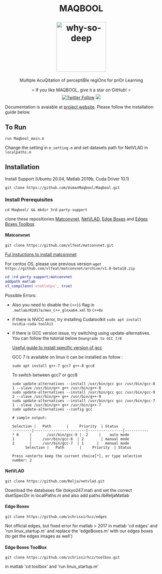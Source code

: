 
<h1 align="center">
  <p align="center">MAQBOOL</p>
  <a href="https://usmanmaqbool.github.io/why-so-deep"><img src="https://usmanmaqbool.github.io/assets/images/maqbool/maqbool.png" alt="why-so-deep" style="height: 164px;"></a>
  

</h1>
<p align="center">Multiple AcuQitation of perceptiBle regiOns for priOr Learning </p>
<p align="center">
  ⭐️ If you like MAQBOOL, give it a star on GitHub! ⭐️
  <br>
  <a href="https://twitter.com/MUsmanMBhutta"><img src="https://img.shields.io/twitter/follow/MUsmanMBhutta.svg?style=social" alt="Twitter Follow" /></a>
  <a href="#license"><img src="https://img.shields.io/github/license/sourcerer-io/hall-of-fame.svg?colorB=ff0000"></a>
</p>

Documentation is avaiable at [project website](https://usmanmaqbool.github.io/why-so-deep). Please follow the installation guide below.

## To Run
```
run Maqbool_main.m
```
Change the setting in `m_setting.m` and set datasets path for NetVLAD in `localpaths.m`


## Installation
Install Support (Ubuntu 20.04, Matlab 2019b, Cuda Driver 10.1)

```
git clone https://github.com/UsmanMaqbool/Maqbool.git
```
### Install Prerequisites
```
cd Maqbool/ && mkdir 3rd-party-support
```
clone these repositiories [Matconvnet](#Matconvnet), [NetVLAD](Matconvnet), [Edge Boxes](Matconvnet) and [Edges Boxes Toolbox](Matconvnet).




#### Matconvnet
```
git clone https://github.com/vlfeat/matconvnet.git
```
[Ful Instuctions to install matconvnet](https://www.vlfeat.org/matconvnet/install/)

For centos OS, please use previous version `wget https://github.com/vlfeat/matconvnet/archive/v1.0-beta18.zip`

```matlab
cd 3rd-party-support/matconvnet
addpath matlab 
vl_compilenn('enableGpu', true)
```

Possible Errors:

- Also you need to disable the `C++11` flag in `.matlab/R2017a/mex_C++_glnxa64.xml` to `C++0x` 
- if there is NVCC error, try installing Cudatoolkit
`sudo apt install nvidia-cuda-toolkit`
- if there is GCC version issue, try switching using update-alternatives. You can follow the tutorial below `Downgrade to GCC 7/8`

    [Useful guide to install specific version of gcc](https://unix.stackexchange.com/questions/410723/how-to-install-a-specific-version-of-gcc-in-kali-linux)

    GCC 7 is available on linux it can be installed as follow :
    ```
    sudo apt install g++-7 gcc7 g++-8 gcc8
    ```    

    To switch between gcc7 or gcc8

    ```
    sudo update-alternatives --install /usr/bin/gcc gcc /usr/bin/gcc-8 1 --slave /usr/bin/g++ g++ /usr/bin/g++-8
    sudo update-alternatives --install /usr/bin/gcc gcc /usr/bin/gcc-9 2 --slave /usr/bin/g++ g++ /usr/bin/g++-9
    sudo update-alternatives --install /usr/bin/gcc gcc /usr/bin/gcc-7 1 --slave /usr/bin/g++ g++ /usr/bin/g++-7
    sudo update-alternatives --config gcc

    # sample output:

    Selection |   Path       |     Priority  | Status
    ---------|------------------------|----------------|-----------
    * 0     |       /usr/bin/gcc-9 |  2     |    auto mode
    1       |     /usr/bin/gcc-6  | 2        | manual mode
    2       |     /usr/bin/gcc-7  | 1      |   manual mode
          Selection |   Path       |     Priority  | Status

    Press <enterto keep the current choice[*], or type selection number: 2
    ```  

#### NetVLAD
```
git clone https://github.com/Relja/netvlad.git
```
Download the databases file (tokyo247.mat) and set the correct dsetSpecDir in localPaths.m and also add paths.libReljaMatlab 

#### Edge Boxes
```
git clone https://github.com/zchrissirhcz/edges
```
Not official edges, but fixed error for matlab > 2017
in matlab 'cd edges' and 'run linux_startup.m' and replace the 'edgeBoxes.m' with our edges boxes (to get the edges images as well')

#### Edge Boxes ToolBox
```
git clone https://github.com/zchrissirhcz/toolbox.git
```
in matlab 'cd toolbox' and 'run linux_startup.m'

```
